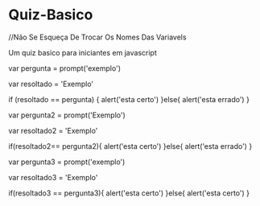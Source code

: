 # Quiz-Basico

//Não Se Esqueça De Trocar Os Nomes Das Variavels 

Um quiz basico para iniciantes em javascript

var pergunta = prompt('exemplo')

var resoltado = 'Exemplo'

if (resoltado == pergunta) {
  alert('esta certo')
}else{
  alert('esta errado')
}
  
var pergunta2 = prompt('Exemplo')

var resoltado2 = 'Exemplo'

if(resoltado2== pergunta2){
  alert('esta certo')
}else{
  alert('esta errado')
}

var pergunta3 = prompt('exemplo')

var resoltado3 = 'Exemplo'

if(resoltado3 == pergunta3){
  alert('esta certo')
}else{
  alert('esta certo')
}
